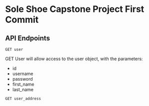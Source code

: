 # Sole Shoe Capstone Project First Commit

## API Endpoints
```GET user```

GET User will allow access to the user object, with the parameters:
- id
- username
- password
- first_name
- last_name

```GET user_address```
